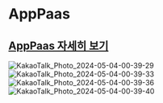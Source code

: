 # AppPaas

<h2><a href="https://b0990339c78d470de00d3dd32dd4db7f1.apppaas.app/home">AppPaas 자세히 보기</a></h2>

![KakaoTalk_Photo_2024-05-04-00-39-29](https://github.com/seungji2001/AppPaas/assets/86452494/6b6bc8dd-bd40-4b0c-9091-eb2049954284)
![KakaoTalk_Photo_2024-05-04-00-39-33](https://github.com/seungji2001/AppPaas/assets/86452494/74f73393-989d-4904-869a-7b37b78b2747)
![KakaoTalk_Photo_2024-05-04-00-39-36](https://github.com/seungji2001/AppPaas/assets/86452494/db3e3ed3-c5bb-4476-829e-1eb1adf9cb3e)
![KakaoTalk_Photo_2024-05-04-00-39-40](https://github.com/seungji2001/AppPaas/assets/86452494/34684838-a5d0-470b-a92e-22e60268aae3)
